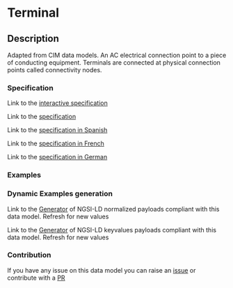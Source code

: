 # Terminal

## Description 

Adapted from CIM data models. An AC electrical connection point to a piece of conducting equipment. Terminals are connected at physical connection points called connectivity nodes.
### Specification

Link to the [interactive specification](https://swagger.lab.fiware.org/?url=https://smart-data-models.github.io/dataModel.EnergyCIM/Terminal/swagger.yaml)

Link to the [specification](https://smart-data-models.github.io/dataModel.EnergyCIM/Terminal/doc/spec.md)

Link to the [specification in Spanish](https://smart-data-models.github.io/dataModel.EnergyCIM/Terminal/doc/spec_ES.md)

Link to the [specification in French](https://smart-data-models.github.io/dataModel.EnergyCIM/Terminal/doc/spec_FR.md)

Link to the [specification in German](https://smart-data-models.github.io/dataModel.EnergyCIM/Terminal/doc/spec_DE.md)
### Examples
### Dynamic Examples generation

Link to the [Generator](https://smartdatamodels.org/extra/ngsi-ld_generator_v0.92.php?schemaUrl=https://raw.githubusercontent.com/smart-data-models/dataModel.EnergyCIM/master/Terminal/schema.json&email=info@smartdatamodels.org) of NGSI-LD normalized payloads compliant with this data model. Refresh for new values

Link to the [Generator](https://smartdatamodels.org/extra/ngsi-ld_generator_keyvalues_v0.92.php?schemaUrl=https://raw.githubusercontent.com/smart-data-models/dataModel.EnergyCIM/master/Terminal/schema.json&email=info@smartdatamodels.org) of NGSI-LD keyvalues payloads compliant with this data model. Refresh for new values
### Contribution

 If you have any issue on this data model you can raise an [issue](https://github.com/smart-data-models/dataModel.EnergyCIM/issues)  or contribute with a [PR](https://github.com/smart-data-models/dataModel.EnergyCIM/pulls)